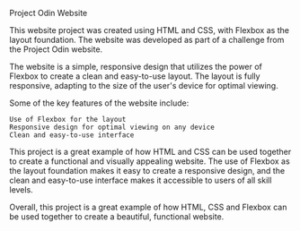 Project Odin Website

This website project was created using HTML and CSS, with Flexbox as the layout foundation. The website was developed as part of a challenge from the Project Odin website.

The website is a simple, responsive design that utilizes the power of Flexbox to create a clean and easy-to-use layout. The layout is fully responsive, adapting to the size of the user's device for optimal viewing.

Some of the key features of the website include:

    Use of Flexbox for the layout
    Responsive design for optimal viewing on any device
    Clean and easy-to-use interface

This project is a great example of how HTML and CSS can be used together to create a functional and visually appealing website. The use of Flexbox as the layout foundation makes it easy to create a responsive design, and the clean and easy-to-use interface makes it accessible to users of all skill levels.

Overall, this project is a great example of how HTML, CSS and Flexbox can be used together to create a beautiful, functional website.